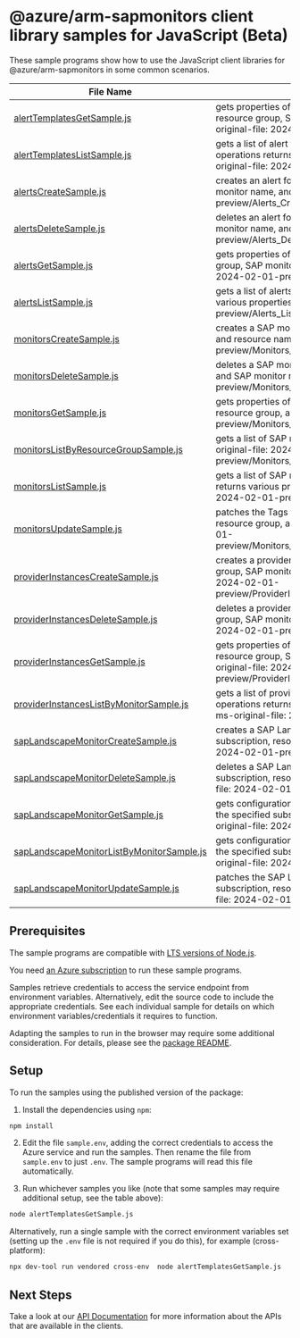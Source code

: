 # @azure/arm-sapmonitors client library samples for JavaScript (Beta)

These sample programs show how to use the JavaScript client libraries for @azure/arm-sapmonitors in some common scenarios.

| **File Name**                                                                       | **Description**                                                                                                                                                                                                                |
| ----------------------------------------------------------------------------------- | ------------------------------------------------------------------------------------------------------------------------------------------------------------------------------------------------------------------------------ |
| [alertTemplatesGetSample.js][alerttemplatesgetsample]                               | gets properties of an alert template for the specified subscription, resource group, SAP monitor name, and resource name. x-ms-original-file: 2024-02-01-preview/AlertTemplates_Get.json                                       |
| [alertTemplatesListSample.js][alerttemplateslistsample]                             | gets a list of alert templates in the specified SAP monitor. The operations returns various properties of each alert template. x-ms-original-file: 2024-02-01-preview/AlertTemplates_List.json                                 |
| [alertsCreateSample.js][alertscreatesample]                                         | creates an alert for the specified subscription, resource group, SAP monitor name, and resource name. x-ms-original-file: 2024-02-01-preview/Alerts_Create.json                                                                |
| [alertsDeleteSample.js][alertsdeletesample]                                         | deletes an alert for the specified subscription, resource group, SAP monitor name, and resource name. x-ms-original-file: 2024-02-01-preview/Alerts_Delete.json                                                                |
| [alertsGetSample.js][alertsgetsample]                                               | gets properties of an alert for the specified subscription, resource group, SAP monitor name, and resource name. x-ms-original-file: 2024-02-01-preview/Alerts_Get.json                                                        |
| [alertsListSample.js][alertslistsample]                                             | gets a list of alerts in the specified SAP monitor. The operations returns various properties of each alerts. x-ms-original-file: 2024-02-01-preview/Alerts_List.json                                                          |
| [monitorsCreateSample.js][monitorscreatesample]                                     | creates a SAP monitor for the specified subscription, resource group, and resource name. x-ms-original-file: 2024-02-01-preview/Monitors_Create_Create_A_Sap_Monitor.json                                                      |
| [monitorsDeleteSample.js][monitorsdeletesample]                                     | deletes a SAP monitor with the specified subscription, resource group, and SAP monitor name. x-ms-original-file: 2024-02-01-preview/Monitors_Delete.json                                                                       |
| [monitorsGetSample.js][monitorsgetsample]                                           | gets properties of a SAP monitor for the specified subscription, resource group, and resource name. x-ms-original-file: 2024-02-01-preview/Monitors_Get.json                                                                   |
| [monitorsListByResourceGroupSample.js][monitorslistbyresourcegroupsample]           | gets a list of SAP monitors in the specified resource group. x-ms-original-file: 2024-02-01-preview/Monitors_ListByResourceGroup.json                                                                                          |
| [monitorsListSample.js][monitorslistsample]                                         | gets a list of SAP monitors in the specified subscription. The operations returns various properties of each SAP monitor. x-ms-original-file: 2024-02-01-preview/Monitors_List.json                                            |
| [monitorsUpdateSample.js][monitorsupdatesample]                                     | patches the Tags field of a SAP monitor for the specified subscription, resource group, and SAP monitor name. x-ms-original-file: 2024-02-01-preview/Monitors_Update_Delete_Tags_Field_Of_A_Sap_Monitor.json                   |
| [providerInstancesCreateSample.js][providerinstancescreatesample]                   | creates a provider instance for the specified subscription, resource group, SAP monitor name, and resource name. x-ms-original-file: 2024-02-01-preview/ProviderInstances_Create_Create_A_Db2_Provider.json                    |
| [providerInstancesDeleteSample.js][providerinstancesdeletesample]                   | deletes a provider instance for the specified subscription, resource group, SAP monitor name, and resource name. x-ms-original-file: 2024-02-01-preview/ProviderInstances_Delete.json                                          |
| [providerInstancesGetSample.js][providerinstancesgetsample]                         | gets properties of a provider instance for the specified subscription, resource group, SAP monitor name, and resource name. x-ms-original-file: 2024-02-01-preview/ProviderInstances_Get_Get_Properties_Of_A_Db2_Provider.json |
| [providerInstancesListByMonitorSample.js][providerinstanceslistbymonitorsample]     | gets a list of provider instances in the specified SAP monitor. The operations returns various properties of each provider instances. x-ms-original-file: 2024-02-01-preview/ProviderInstances_List.json                       |
| [sapLandscapeMonitorCreateSample.js][saplandscapemonitorcreatesample]               | creates a SAP Landscape Monitor Dashboard for the specified subscription, resource group, and resource name. x-ms-original-file: 2024-02-01-preview/SapLandscapeMonitor_Create.json                                            |
| [sapLandscapeMonitorDeleteSample.js][saplandscapemonitordeletesample]               | deletes a SAP Landscape Monitor Dashboard with the specified subscription, resource group, and SAP monitor name. x-ms-original-file: 2024-02-01-preview/SapLandscapeMonitor_Delete.json                                        |
| [sapLandscapeMonitorGetSample.js][saplandscapemonitorgetsample]                     | gets configuration values for Single Pane Of Glass for SAP monitor for the specified subscription, resource group, and resource name. x-ms-original-file: 2024-02-01-preview/SapLandscapeMonitor_Get.json                      |
| [sapLandscapeMonitorListByMonitorSample.js][saplandscapemonitorlistbymonitorsample] | gets configuration values for Single Pane Of Glass for SAP monitor for the specified subscription, resource group, and resource name. x-ms-original-file: 2024-02-01-preview/SapLandscapeMonitor_List.json                     |
| [sapLandscapeMonitorUpdateSample.js][saplandscapemonitorupdatesample]               | patches the SAP Landscape Monitor Dashboard for the specified subscription, resource group, and SAP monitor name. x-ms-original-file: 2024-02-01-preview/SapLandscapeMonitor_Update.json                                       |

## Prerequisites

The sample programs are compatible with [LTS versions of Node.js](https://github.com/nodejs/release#release-schedule).

You need [an Azure subscription][freesub] to run these sample programs.

Samples retrieve credentials to access the service endpoint from environment variables. Alternatively, edit the source code to include the appropriate credentials. See each individual sample for details on which environment variables/credentials it requires to function.

Adapting the samples to run in the browser may require some additional consideration. For details, please see the [package README][package].

## Setup

To run the samples using the published version of the package:

1. Install the dependencies using `npm`:

```bash
npm install
```

2. Edit the file `sample.env`, adding the correct credentials to access the Azure service and run the samples. Then rename the file from `sample.env` to just `.env`. The sample programs will read this file automatically.

3. Run whichever samples you like (note that some samples may require additional setup, see the table above):

```bash
node alertTemplatesGetSample.js
```

Alternatively, run a single sample with the correct environment variables set (setting up the `.env` file is not required if you do this), for example (cross-platform):

```bash
npx dev-tool run vendored cross-env  node alertTemplatesGetSample.js
```

## Next Steps

Take a look at our [API Documentation][apiref] for more information about the APIs that are available in the clients.

[alerttemplatesgetsample]: https://github.com/Azure/azure-sdk-for-js/blob/main/sdk/workloads/arm-sapmonitors/samples/v1-beta/javascript/alertTemplatesGetSample.js
[alerttemplateslistsample]: https://github.com/Azure/azure-sdk-for-js/blob/main/sdk/workloads/arm-sapmonitors/samples/v1-beta/javascript/alertTemplatesListSample.js
[alertscreatesample]: https://github.com/Azure/azure-sdk-for-js/blob/main/sdk/workloads/arm-sapmonitors/samples/v1-beta/javascript/alertsCreateSample.js
[alertsdeletesample]: https://github.com/Azure/azure-sdk-for-js/blob/main/sdk/workloads/arm-sapmonitors/samples/v1-beta/javascript/alertsDeleteSample.js
[alertsgetsample]: https://github.com/Azure/azure-sdk-for-js/blob/main/sdk/workloads/arm-sapmonitors/samples/v1-beta/javascript/alertsGetSample.js
[alertslistsample]: https://github.com/Azure/azure-sdk-for-js/blob/main/sdk/workloads/arm-sapmonitors/samples/v1-beta/javascript/alertsListSample.js
[monitorscreatesample]: https://github.com/Azure/azure-sdk-for-js/blob/main/sdk/workloads/arm-sapmonitors/samples/v1-beta/javascript/monitorsCreateSample.js
[monitorsdeletesample]: https://github.com/Azure/azure-sdk-for-js/blob/main/sdk/workloads/arm-sapmonitors/samples/v1-beta/javascript/monitorsDeleteSample.js
[monitorsgetsample]: https://github.com/Azure/azure-sdk-for-js/blob/main/sdk/workloads/arm-sapmonitors/samples/v1-beta/javascript/monitorsGetSample.js
[monitorslistbyresourcegroupsample]: https://github.com/Azure/azure-sdk-for-js/blob/main/sdk/workloads/arm-sapmonitors/samples/v1-beta/javascript/monitorsListByResourceGroupSample.js
[monitorslistsample]: https://github.com/Azure/azure-sdk-for-js/blob/main/sdk/workloads/arm-sapmonitors/samples/v1-beta/javascript/monitorsListSample.js
[monitorsupdatesample]: https://github.com/Azure/azure-sdk-for-js/blob/main/sdk/workloads/arm-sapmonitors/samples/v1-beta/javascript/monitorsUpdateSample.js
[providerinstancescreatesample]: https://github.com/Azure/azure-sdk-for-js/blob/main/sdk/workloads/arm-sapmonitors/samples/v1-beta/javascript/providerInstancesCreateSample.js
[providerinstancesdeletesample]: https://github.com/Azure/azure-sdk-for-js/blob/main/sdk/workloads/arm-sapmonitors/samples/v1-beta/javascript/providerInstancesDeleteSample.js
[providerinstancesgetsample]: https://github.com/Azure/azure-sdk-for-js/blob/main/sdk/workloads/arm-sapmonitors/samples/v1-beta/javascript/providerInstancesGetSample.js
[providerinstanceslistbymonitorsample]: https://github.com/Azure/azure-sdk-for-js/blob/main/sdk/workloads/arm-sapmonitors/samples/v1-beta/javascript/providerInstancesListByMonitorSample.js
[saplandscapemonitorcreatesample]: https://github.com/Azure/azure-sdk-for-js/blob/main/sdk/workloads/arm-sapmonitors/samples/v1-beta/javascript/sapLandscapeMonitorCreateSample.js
[saplandscapemonitordeletesample]: https://github.com/Azure/azure-sdk-for-js/blob/main/sdk/workloads/arm-sapmonitors/samples/v1-beta/javascript/sapLandscapeMonitorDeleteSample.js
[saplandscapemonitorgetsample]: https://github.com/Azure/azure-sdk-for-js/blob/main/sdk/workloads/arm-sapmonitors/samples/v1-beta/javascript/sapLandscapeMonitorGetSample.js
[saplandscapemonitorlistbymonitorsample]: https://github.com/Azure/azure-sdk-for-js/blob/main/sdk/workloads/arm-sapmonitors/samples/v1-beta/javascript/sapLandscapeMonitorListByMonitorSample.js
[saplandscapemonitorupdatesample]: https://github.com/Azure/azure-sdk-for-js/blob/main/sdk/workloads/arm-sapmonitors/samples/v1-beta/javascript/sapLandscapeMonitorUpdateSample.js
[apiref]: https://learn.microsoft.com/javascript/api/@azure/arm-sapmonitors?view=azure-node-preview
[freesub]: https://azure.microsoft.com/free/
[package]: https://github.com/Azure/azure-sdk-for-js/tree/main/sdk/workloads/arm-sapmonitors/README.md
